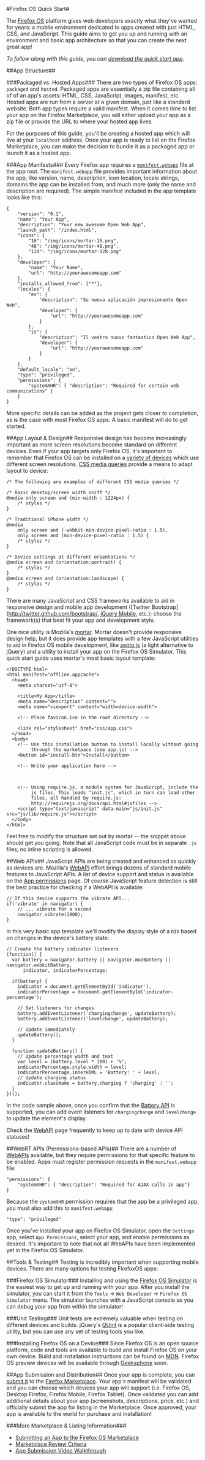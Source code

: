 #Firefox OS Quick Start#

The [Firefox OS](http://www.mozilla.org/en-US/firefoxos/) platform gives web developers exactly what they've wanted for years:  a mobile environment dedicated to apps created with just HTML, CSS, and JavaScript.  This guide aims to get you up and running with an environment and basic app architecture so that you can create the next great app!

*To follow along with this guide, you can [download the quick start app](https://github.com/mozilla/firefoxos-quick-start/archive/master.zip).*


##App Structure##

###Packaged vs. Hosted Apps###
There are two types of Firefox OS apps:  `packaged` and `hosted`.  Packaged apps are essentially a zip file containing all of of an app's assets:  HTML, CSS, JavaScript, images, manifest, etc.  Hosted apps are run from a server at a given domain, just like a standard website.  Both app types require a valid manifest.  When it comes time to list your app on the Firefox Marketplace, you will either upload your app as a zip file or provide the URL to where your hosted app lives.

For the purposes of this guide, you'll be creating a hosted app which will live at your `localhost` address.  Once your app is ready to list on the Firefox Marketplace, you can make the decision to bundle it as a packaged app or launch it as a hosted app.


###App Manifests###
Every Firefox app requires a [`manifest.webapp`](https://marketplace.firefox.com/developers/docs/manifests) file at the app root.  The `manifest.webapp` file provides important information about the app, like version, name, description, icon location, locale strings, domains the app can be installed from, and much more (only the name and description are required).  The simple manifest included in the app template looks like this:

	{
		"version": "0.1",
		"name": "Your App",
		"description": "Your new awesome Open Web App",
		"launch_path": "/index.html",
		"icons": {
			"16": "/img/icons/mortar-16.png",
			"48": "/img/icons/mortar-48.png",
			"128": "/img/icons/mortar-128.png"
		},
		"developer": {
			"name": "Your Name",
			"url": "http://yourawesomeapp.com"
		},
		"installs_allowed_from": ["*"],
		"locales": {
			"es": {
				"description": "Su nueva aplicación impresionante Open Web",
				"developer": {
					"url": "http://yourawesomeapp.com"
				}
			},
			"it": {
				"description": "Il vostro nuovo fantastico Open Web App",
				"developer": {
					"url": "http://yourawesomeapp.com"
				}
			}
		},
		"default_locale": "en",
		"type": "privileged",
		"permissions": {
			"systemXHR": { "description": "Required for certain web communications" }
		}
	}



More specific details can be added as the project gets closer to completion, as is the case with most Firefox OS apps.  A basic manifest will do to get started. 


##App Layout & Design##
Responsive design has become increasingly important as more screen resolutions become standard on different devices.  Even if your app targets only Firefox OS, it's important to remember that Firefox OS can be installed on a [variety of devices](https://developer.mozilla.org/en-US/docs/Mozilla/Firefox_OS/Firefox_OS_build_prerequisites) which use different screen resolutions.  [CSS media queries](https://developer.mozilla.org/en-US/docs/CSS/Media_queries) provide a means to adapt layout to device:

	/* The following are examples of different CSS media queries */

	/* Basic desktop/screen width sniff */
	@media only screen and (min-width : 1224px) {
		/* styles */
	}

	/* Traditional iPhone width */
	@media
		only screen and (-webkit-min-device-pixel-ratio : 1.5),
		only screen and (min-device-pixel-ratio : 1.5) {
		/* styles */
	}

	/* Device settings at different orientations */
	@media screen and (orientation:portrait) {
		/* styles */
	}
	@media screen and (orientation:landscape) {
		/* styles */
	}


There are many JavaScript and CSS frameworks available to aid in responsive design and mobile app development ([Twitter Bootstrap](http://twitter.github.com/bootstrap/, [jQuery Mobile](http://jquerymobile.com), etc.);  choose the framework(s) that best fit your app and development style.  

One nice utility is Mozilla's [mortar](https://github.com/mozilla/mortar).  Mortar doesn't provide responsive design help, but it does provide app templates with a few JavaScript utilities to aid in Firefox OS mobile development, like [zepto.js](http://zeptojs.com/) (a light alternative to jQuery) and a utility to install your app on the Firefox OS Simulator.  This quick start guide uses mortar's most basic layout template:
	
	<!DOCTYPE html>
	<html manifest="offline.appcache">
	  <head>
	    <meta charset="utf-8">

	    <title>My App</title>
	    <meta name="description" content="">
	    <meta name="viewport" content="width=device-width">

	    <!-- Place favicon.ico in the root directory -->

	    <link rel="stylesheet" href="css/app.css">
	  </head>
	  <body>
	    <!-- Use this installation button to install locally without going
	         through the marketpace (see app.js) -->
	    <button id="install-btn">Install</button>    

	    <!-- Write your application here -->

	    
	    
	    <!-- Using require.js, a module system for JavaScript, include the
	         js files. This loads "init.js", which in turn can load other
	         files, all handled by require.js:
	         http://requirejs.org/docs/api.html#jsfiles -->
	    <script type="text/javascript" data-main="js/init.js" src="js/lib/require.js"></script>
	  </body>
	</html>


Feel free to modify the structure set out by mortar -- the snippet above should get you going.  Note that all JavaScript code must be in separate `.js` files;  no inline scripting is allowed.


##Web APIs##
JavaScript APIs are being created and enhanced as quickly as devices are.  Mozilla's [WebAPI](https://wiki.mozilla.org/WebAPI) effort brings dozens of standard mobile features to JavaScript APIs.  A list of device support and status is available on the [App permissions](https://developer.mozilla.org/en-US/docs/Apps/App_permissions) page.  Of course JavaScript feature detection is still the best practice for checking if a WebAPI is available:

	// If this device supports the vibrate API...
	if('vibrate' in navigator) {
		// ... vibrate for a second
		navigator.vibrate(1000);
	}

In this very basic app template we'll modify the display style of a `DIV` based on changes in the device's battery state:

	// Create the battery indicator listeners
	(function() {
	  var battery = navigator.battery || navigator.mozBattery || navigator.webkitBattery,
	      indicator, indicatorPercentage;

	  if(battery) {
	    indicator = document.getElementById('indicator'),
	    indicatorPercentage = document.getElementById('indicator-percentage');

	    // Set listeners for changes
	    battery.addEventListener('chargingchange', updateBattery);
	    battery.addEventListener('levelchange', updateBattery);

	    // Update immediately
	    updateBattery();
	  }

	  function updateBattery() {
	    // Update percentage width and text
	    var level = (battery.level * 100) + '%';
	    indicatorPercentage.style.width = level;
	    indicatorPercentage.innerHTML = 'Battery: ' + level;
	    // Update charging status
	    indicator.className = battery.charging ? 'charging' : '';
	  }
	})();

In the code sample above, once you confirm that the [Battery API](https://developer.mozilla.org/en-US/docs/DOM/window.navigator.battery) is supported, you can add event listeners for `chargingchange` and `levelchange` to update the element's display.

Check the [WebAPI](https://wiki.mozilla.org/WebAPI) page frequently to keep up to date with device API statuses!


##WebRT APIs (Permissions-based APIs)##
There are a number of [WebAPIs](https://developer.mozilla.org/en-US/docs/Apps/App_permissions) available, but they require permissions for that specific feature to be enabled.  Apps must register permission requests in the `manifest.webapp` file:
	
	"permissions": {
		"systemXHR": { "description": "Required for AJAX calls in app"}
	}

Because the `systemXHR` permission requires that the app be a privileged app, you must also add this to `manifest.webapp`:

	"type": "privileged"

Once you've installed your app on Firefox OS Simulator, open the `Settings` app, select `App Permissions`, select your app, and enable permissions as desired.  It's important to note that not all WebAPIs have been implemented yet in the Firefox OS Simulator.


##Tools & Testing##
Testing is incredibly important when supporting mobile devices.  There are many options for testing FirefoxOS apps:

###Firefox OS Simulator###
Installing and using the [Firefox OS Simulator](https://marketplace.firefox.com/developers/docs/firefox_os_simulator) is the easiest way to get up and running with your app.  After you install the simulator, you can start it from the `Tools` -> `Web Developer` -> `Firefox OS Simulator` menu.  The simulator launches with a JavaScript console so you can debug your app from within the simulator!

###Unit Testing###
Unit tests are extremely valuable when testing on different devices and builds.  jQuery's  [QUnit](http://qunitjs.com/) is a popular client-side testing utility, but you can use any set of testing tools you like.  

###Installing Firefox OS on a Device###
Since Firefox OS is an open source platform, code and tools are available to build and install Firefox OS on your own device.  Build and installation instructions can be found on [MDN](https://developer.mozilla.org/en-US/docs/Mozilla/Firefox_OS/Platform).  Firefox OS preview devices will be available through [Geeksphone](http://www.geeksphone.com/) soon.



##App Submission and Distribution##
Once your app is complete, you can [submit it](https://marketplace.firefox.com/developers/submit/app/manifest) to the [Firefox Marketplace](https://marketplace.firefox.com/).  Your app's manifest will be validated and you can choose which devices your app will support (i.e. Firefox OS, Desktop Firefox, Firefox Mobile, Firefox Tablet).  Once validated you can add additional details about your app (screenshots, descriptions, price, etc.) and officially submit the app for listing in the Marketplace.  Once approved, your app is available to the world for purchase and installation!

###More Marketplace &amp; Listing Information###
* [Submitting an App to the Firefox OS Marketplace](https://developer.mozilla.org/en-US/docs/Apps/Submitting_an_app)
* [Marketplace Review Criteria](https://developer.mozilla.org/en-US/docs/Apps/Marketplace_review_criteria)
* [App Submission Video Walkthrough](http://s.vid.ly/embeded.html?link=8k2n4w&autoplay=false)
